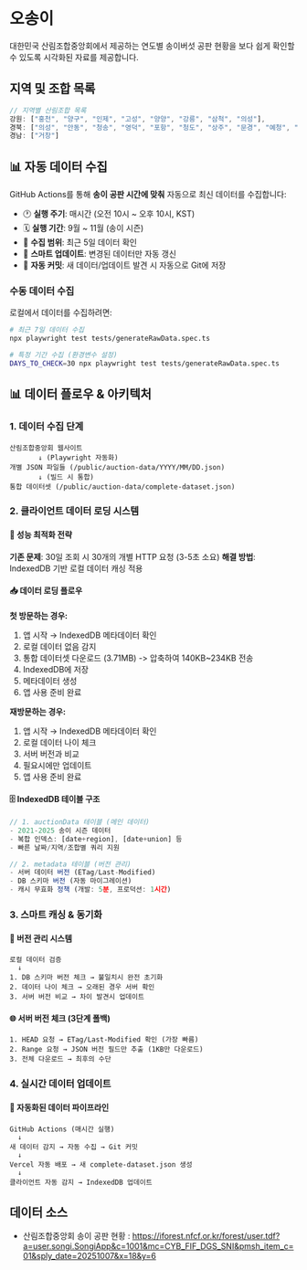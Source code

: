 # 오송이

대한민국 산림조합중앙회에서 제공하는 연도별 송이버섯 공판 현황을 보다 쉽게 확인할 수 있도록 시각화된 자료를 제공합니다.

## 지역 및 조합 목록

```ts
// 지역별 산림조합 목록
강원: ["홍천", "양구", "인제", "고성", "양양", "강릉", "삼척", "의성"],
경북: ["의성", "안동", "청송", "영덕", "포항", "청도", "상주", "문경", "예청", "영주", "봉화", "울진"],
경남: ["거창"]
```

## 📊 자동 데이터 수집

GitHub Actions를 통해 **송이 공판 시간에 맞춰** 자동으로 최신 데이터를 수집합니다:

- 🕐 **실행 주기**: 매시간 (오전 10시 ~ 오후 10시, KST)
- 🗓️ **실행 기간**: 9월 ~ 11월 (송이 시즌)
- 📅 **수집 범위**: 최근 5일 데이터 확인
- 🔄 **스마트 업데이트**: 변경된 데이터만 자동 갱신
- 📝 **자동 커밋**: 새 데이터/업데이트 발견 시 자동으로 Git에 저장

### 수동 데이터 수집

로컬에서 데이터를 수집하려면:

```bash
# 최근 7일 데이터 수집
npx playwright test tests/generateRawData.spec.ts

# 특정 기간 수집 (환경변수 설정)
DAYS_TO_CHECK=30 npx playwright test tests/generateRawData.spec.ts
```

## 📊 데이터 플로우 & 아키텍처

### 1. 데이터 수집 단계

```
산림조합중앙회 웹사이트
       ↓ (Playwright 자동화)
개별 JSON 파일들 (/public/auction-data/YYYY/MM/DD.json)
       ↓ (빌드 시 통합)
통합 데이터셋 (/public/auction-data/complete-dataset.json)
```

### 2. 클라이언트 데이터 로딩 시스템

#### 🚀 성능 최적화 전략

**기존 문제**: 30일 조회 시 30개의 개별 HTTP 요청 (3-5초 소요)
**해결 방법**: IndexedDB 기반 로컬 데이터 캐싱 적용

#### 📥 데이터 로딩 플로우

**첫 방문하는 경우:**

1. 앱 시작 → IndexedDB 메타데이터 확인
2. 로컬 데이터 없음 감지
3. 통합 데이터셋 다운로드 (3.71MB) -> 압축하여 140KB~234KB 전송
4. IndexedDB에 저장
5. 메타데이터 생성
6. 앱 사용 준비 완료

**재방문하는 경우:**

1. 앱 시작 → IndexedDB 메타데이터 확인
2. 로컬 데이터 나이 체크
3. 서버 버전과 비교
4. 필요시에만 업데이트
5. 앱 사용 준비 완료

#### 🗄️ IndexedDB 테이블 구조

```typescript
// 1. auctionData 테이블 (메인 데이터)
- 2021-2025 송이 시즌 데이터
- 복합 인덱스: [date+region], [date+union] 등
- 빠른 날짜/지역/조합별 쿼리 지원

// 2. metadata 테이블 (버전 관리)
- 서버 데이터 버전 (ETag/Last-Modified)
- DB 스키마 버전 (자동 마이그레이션)
- 캐시 무효화 정책 (개발: 5분, 프로덕션: 1시간)
```

### 3. 스마트 캐싱 & 동기화

#### 🔄 버전 관리 시스템

```
로컬 데이터 검증
  ↓
1. DB 스키마 버전 체크 → 불일치시 완전 초기화
2. 데이터 나이 체크 → 오래된 경우 서버 확인
3. 서버 버전 비교 → 차이 발견시 업데이트
```

#### 🌐 서버 버전 체크 (3단계 폴백)

```
1. HEAD 요청 → ETag/Last-Modified 확인 (가장 빠름)
2. Range 요청 → JSON 버전 필드만 추출 (1KB만 다운로드)
3. 전체 다운로드 → 최후의 수단
```

### 4. 실시간 데이터 업데이트

#### 🤖 자동화된 데이터 파이프라인

```
GitHub Actions (매시간 실행)
  ↓
새 데이터 감지 → 자동 수집 → Git 커밋
  ↓
Vercel 자동 배포 → 새 complete-dataset.json 생성
  ↓
클라이언트 자동 감지 → IndexedDB 업데이트
```

## 데이터 소스

- 산림조합중앙회 송이 공판 현황 : https://iforest.nfcf.or.kr/forest/user.tdf?a=user.songi.SongiApp&c=1001&mc=CYB_FIF_DGS_SNI&pmsh_item_c=01&sply_date=20251007&x=18&y=6
